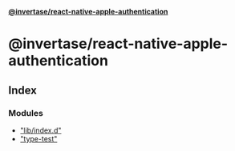 **[@invertase/react-native-apple-authentication](README.md)**

# @invertase/react-native-apple-authentication

## Index

### Modules

* ["lib/index.d"](modules/_lib_index_d_.md)
* ["type-test"](modules/_type_test_.md)
